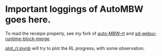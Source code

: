 # Important loggings of AutoMBW goes here.

To read the receipe properly, see my fork of [auto-MBW-rt](https://github.com/6DammK9/auto-MBW-rt) and [sd-webui-runtime-block-merge](https://github.com/6DammK9/sd-webui-runtime-block-merge).

[plot_rl.ipynb](./plot_rl.ipynb) will try to plot the RL progress, with some observation.